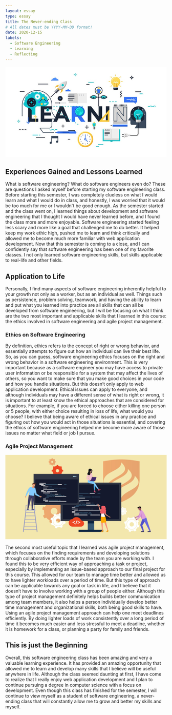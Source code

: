 ```yaml
---
layout: essay
type: essay
title: The Never-ending Class 
# All dates must be YYYY-MM-DD format!
date: 2020-12-15
labels:
  - Software Engineering 
  - Learning
  - Reflecting
---
```


<img class="ui medium left floated image" src="../images/learning.jpg">

## Experiences Gained and Lessons Learned
What is software engineering? What do software engineers even do? These are questions I asked myself before starting my software engineering class. Before starting this semester, I was completely clueless on what I would learn and what I would do in class, and honestly, I was worried that it would be too much for me or I wouldn't be good enough. As the semester started and the class went on, I learned things about development and software engineering that I thought I would have never learned before, and I found the class more and more enjoyable. Software engineering started feeling less scary and more like a goal that challenged me to do better. It helped keep my work ethic high, pushed me to learn and think critically and allowed me to become much more familiar with web application development. Now that this semester is coming to a close, and I can confidently say that software engineering has been one of my favorite classes. I not only learned software engineering skills, but skills applicable to real-life and other fields.

## Application to Life
Personally, I find many aspects of software engineering inherently helpful to your growth not only as a worker, but as an individual as well. Things such as persistence, problem solving, teamwork, and having the ability to learn and put what you learned into practice are all skills that can all be developed from software engineering, but I will be focusing on what I think are the two most important and applicable skills that I learned in this course: the ethics involved in software engineering and agile project management. 

### Ethics on Software Engineering
By definition, ethics refers to the concept of right or wrong behavior, and essentially attempts to figure out how an individual can live their best life. So, as you can guess, software engineering ethics focuses on the right and wrong behavior in a software engineering environment. This is very important because as a software engineer you may have access to private user information or be responsible for a system that may affect the lives of others, so you want to make sure that you make good choices in your code and how you handle situations. But this doesn’t only apply to web application development. Ethical issues can apply to everyone, and although individuals may have a different sense of what is right or wrong, it is important to at least know the ethical approaches that are considered for situations. For example, if you are forced to choose either killing one person or 5 people, with either choice resulting in loss of life, what would you choose? I believe that being aware of ethical issues in any practice and figuring out how you would act in those situations is essential, and covering the ethics of software engineering helped me become more aware of those issues no matter what field or job I pursue.

### Agile Project Management

<img class="ui medium right floated image" src="../images/software-engineering.jpg">

The second most useful topic that I learned was agile project management, which focuses on the finding requirements and developing solutions through collaborative efforts made by the team you are working with. I found this to be very efficient way of approaching a task or project, especially by implementing an issue-based approach to our final project for this course. This allowed for our team to manage time better and allowed us to have lighter workloads over a period of time. But this type of approach can be applicable towards any goal or task in life, and I believe that it doesn’t have to involve working with a group of people either. Although this type of project management definitely helps builds better communication among team members, it also helps a person individually develop better time management and organizational skills, both being good skills to have. Using an agile project management approach can help one meet deadlines efficiently. By doing lighter loads of work consistently over a long period of time it becomes much easier and less stressful to meet a deadline, whether it is homework for a class, or planning a party for family and friends.

## This is just the Beginning
Overall, this software engineering class has been amazing and very a valuable learning experience. It has provided an amazing opportunity that allowed me to learn and develop many skills that I believe will be useful anywhere in life. Although the class seemed daunting at first, I have come to realize that I really enjoy web application development and I plan to continue pursuing a degree in computer science with a focus on development. Even though this class has finished for the semester, I will continue to view myself as a student of software engineering, a never-ending class that will constantly allow me to grow and better my skills and myself.
